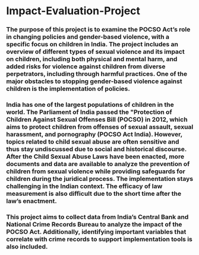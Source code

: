 # Impact-Evaluation-Project

### The purpose of this project is to examine the POCSO Act’s role in changing policies and gender-based violence, with a specific focus on children in India. The project includes an overview of different types of sexual violence and its impact on children, including both physical and mental harm, and added risks for violence against children from diverse perpetrators, including through harmful practices. One of the major obstacles to stopping gender-based violence against children is the implementation of policies.

### India has one of the largest populations of children in the world. The Parliament of India passed the "Protection of Children Against Sexual Offenses Bill (POCSO) in 2012, which aims to protect children from offenses of sexual assault, sexual harassment, and pornography (POCSO Act India). However, topics related to child sexual abuse are often sensitive and thus stay undiscussed due to social and historical discourse. After the Child Sexual Abuse Laws have been enacted, more documents and data are available to analyze the prevention of children from sexual violence while providing safeguards for children during the juridical process. The implementation stays challenging in the Indian context. The efficacy of law measurement is also difficult due to the short time after the law’s enactment.

### This project aims to collect data from India’s Central Bank and National Crime Records Bureau to analyze the impact of the POCSO Act. Additionally, identifying important variables that correlate with crime records to support implementation tools is also included.
